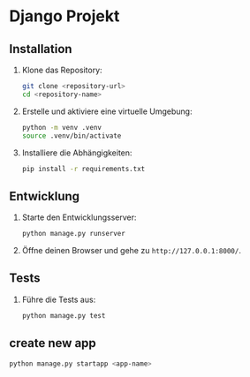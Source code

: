 # Django Projekt

## Installation

1. Klone das Repository:
    ```bash
    git clone <repository-url>
    cd <repository-name>
    ```

2. Erstelle und aktiviere eine virtuelle Umgebung:
    ```bash
    python -m venv .venv
    source .venv/bin/activate
    ```

3. Installiere die Abhängigkeiten:
    ```bash
    pip install -r requirements.txt
    ```

## Entwicklung

1. Starte den Entwicklungsserver:
    ```bash
    python manage.py runserver
    ```

2. Öffne deinen Browser und gehe zu `http://127.0.0.1:8000/`.

## Tests

1. Führe die Tests aus:
    ```bash
    python manage.py test
    ```

## create new app
```bash
python manage.py startapp <app-name>
```